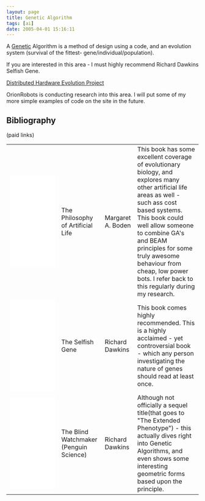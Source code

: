 ```yaml
---
layout: page
title: Genetic Algorithm
tags: [ai]
date: 2005-04-01 15:16:11
---
```

A [Genetic](/wiki/genetic.html "This word describes the system used by all known biological lifeforms to store sticky (permanent) or static data.") Algorithm is a method of design using a code, and an evolution system (survival of the fittest- gene/individual/population).

If you are interested in this area - I must highly recommend Richard Dawkins Selfish Gene.

[Distributed Hardware Evolution Project](http://www.dhep.ga/)

OrionRobots is conducting research into this area. I will put some of my more simple examples of code on the site in the future.

## Bibliography

(paid links)

<table class="normal" id="fancytable_1">
<tr>
    <td><iframe style="width:120px;height:240px;" marginwidth="0" marginheight="0" scrolling="no" frameborder="0" src="//ws-eu.amazon-adsystem.com/widgets/q?ServiceVersion=20070822&OneJS=1&Operation=GetAdHtml&MarketPlace=GB&source=ss&ref=as_ss_li_til&ad_type=product_link&tracking_id=orionrobots-21&marketplace=amazon&region=GB&placement=0198751559&asins=0198751559&linkId=f7801bf3aa42e4d7987b86bcdb5053ec&show_border=true&link_opens_in_new_window=true"></iframe></td>
    <td>The Philosophy of Artificial Life</td>
    <td>Margaret A. Boden</td>
    <td>This book has some excellent coverage of evolutionary biology, and explores many other artificial life areas as well - such ass cost based systems. This book could well allow someone to combine GA's and BEAM principles for some truly awesome behaviour from cheap, low power bots. I refer back to this regularly during my research.</td>
</tr>
<tr>
    <td> <iframe style="width:120px;height:240px;" marginwidth="0" marginheight="0" scrolling="no" frameborder="0" src="//ws-eu.amazon-adsystem.com/widgets/q?ServiceVersion=20070822&OneJS=1&Operation=GetAdHtml&MarketPlace=GB&source=ss&ref=as_ss_li_til&ad_type=product_link&tracking_id=orionrobots-21&marketplace=amazon&region=GB&placement=0198788606&asins=0198788606&linkId=7364afe7cc98a9b8b3010da43ac39054&show_border=true&link_opens_in_new_window=true"></iframe> </td>
    <td>The Selfish Gene</td>
    <td>Richard Dawkins</td>
    <td>This book comes highly recommended. This is a highly acclaimed - yet controversial book - which any person investigating the nature of genes should read at least once.</td>
</tr>
<tr>
    <td><iframe style="width:120px;height:240px;" marginwidth="0" marginheight="0" scrolling="no" frameborder="0" src="//ws-eu.amazon-adsystem.com/widgets/q?ServiceVersion=20070822&OneJS=1&Operation=GetAdHtml&MarketPlace=GB&source=ss&ref=as_ss_li_til&ad_type=product_link&tracking_id=orionrobots-21&marketplace=amazon&region=GB&placement=0393351491&asins=0393351491&linkId=eea042bc1d2957822a21e3cc10b3d26e&show_border=true&link_opens_in_new_window=true"></iframe></td>
    <td>The Blind Watchmaker (Penguin Science)</td>
    <td>Richard Dawkins</td>
    <td>Although not officially a sequel title(that goes to "The Extended Phenotype") - this actually dives right into Genetic Algorithms, and even shows some interesting geometric forms based upon the principle.</td>
</tr>
</table>
